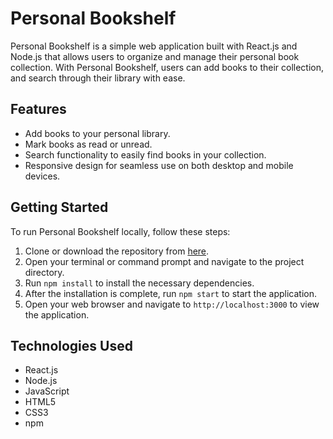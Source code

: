 # Personal Bookshelf

Personal Bookshelf is a simple web application built with React.js and Node.js that allows users to organize and manage their personal book collection. With Personal Bookshelf, users can add books to their collection, and search through their library with ease.

## Features

- Add books to your personal library.
- Mark books as read or unread.
- Search functionality to easily find books in your collection.
- Responsive design for seamless use on both desktop and mobile devices.

## Getting Started

To run Personal Bookshelf locally, follow these steps:

1. Clone or download the repository from [here](https://github.com/harikarthik-s/Personal-Bookshelf).
2. Open your terminal or command prompt and navigate to the project directory.
3. Run `npm install` to install the necessary dependencies.
4. After the installation is complete, run `npm start` to start the application.
5. Open your web browser and navigate to `http://localhost:3000` to view the application.

## Technologies Used

- React.js
- Node.js
- JavaScript
- HTML5
- CSS3
- npm

